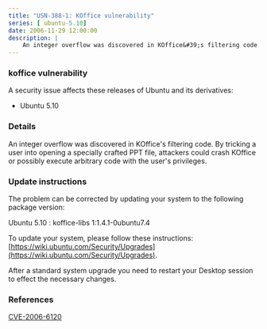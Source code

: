 ```yaml
---
title: "USN-388-1: KOffice vulnerability"
series: [ ubuntu-5.10]
date: 2006-11-29 12:00:00
description: |
    An integer overflow was discovered in KOffice&#39;s filtering code.  By  tricking a user into opening a specially crafted PPT file, attackers  could crash KOffice or possibly execute arbitrary code with the user&#39;s  privileges.
--- 
```

 
### koffice vulnerability

A security issue affects these releases of Ubuntu and its derivatives:

* Ubuntu 5.10

### Details

An integer overflow was discovered in KOffice&#39;s filtering code. By tricking a user into opening a specially crafted PPT file, attackers could crash KOffice or possibly execute arbitrary code with the user&#39;s privileges.

### Update instructions

The problem can be corrected by updating your system to the following package version:

Ubuntu 5.10
 : koffice-libs <span>1:1.4.1-0ubuntu7.4</span>

To update your system, please follow these instructions: [https://wiki.ubuntu.com/Security/Upgrades](https://wiki.ubuntu.com/Security/Upgrades).

After a standard system upgrade you need to restart your Desktop session to effect the necessary changes.

### References

 [CVE-2006-6120](http://people.ubuntu.com/~ubuntu-security/cve/CVE-2006-6120)
 
